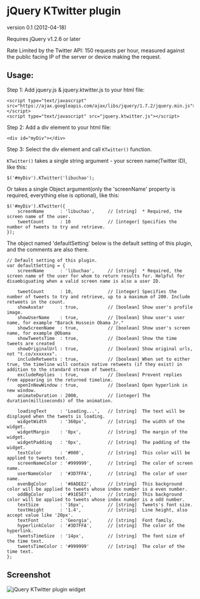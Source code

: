 # jQuery KTwitter plugin

version 0.1 (2012-04-18)

Requires jQuery v1.2.6 or later

Rate Limited by the Twitter API: 150 requests per hour, measured against the public facing IP of the server or device making the request.

## Usage:

Step 1: Add jquery.js & jquery.ktwitter.js to your html file:

	<script type="text/javascript" src="https://ajax.googleapis.com/ajax/libs/jquery/1.7.2/jquery.min.js"></script>
	<script type="text/javascript" src="jquery.ktwitter.js"></script>

Step 2: Add a div element to your html file:

	<div id="myDiv"></div>

Step 3: Select the div element and call `KTwitter()` function.

`KTwitter()` takes a single string argument - your screen name(Twitter ID), like this:

	$('#myDiv').KTwitter('libuchao');

Or takes a single Object argument(only the 'screenName' property is required, everything else is optional), like this:

	$('#myDiv').KTwitter({
		screenName      : 'libuchao',     // [string]  * Required, the screen name of the user.
		tweetCount      : 10              // [integer] Specifies the number of tweets to try and retrieve.
	});

The object named 'defaultSetting' below is the default setting of this plugin, and the comments are also there.

	// Default setting of this plugin.
	var defaultSetting = {
		screenName      : 'libuchao',     // [string]  * Required, the screen name of the user for whom to return results for. Helpful for disambiguating when a valid screen name is also a user ID.

		tweetCount      : 10,             // [integer] Specifies the number of tweets to try and retrieve, up to a maximum of 200. Include retweets in the count.
		showAvatar      : true,           // [boolean] Show user's profile image.
		showUserName    : true,           // [boolean] Show user's user name, for example "Barack Hussein Obama Jr."
		showScreenName  : true,           // [boolean] Show user's screen name, for example @Obama
		showTweetsTime  : true,           // [boolean] Show the time tweets are created
		showOriginalUrl : true,           // [boolean] Show original urls, not "t.co/xxxxxxx".
		includeRetweets : true,           // [boolean] When set to either true, the timeline will contain native retweets (if they exist) in addition to the standard stream of tweets.
		excludeReplies  : true,           // [boolean] Prevent replies from appearing in the returned timeline.
		openInNewWindow : true,           // [boolean] Open hyperlink in new window.
		animateDuration : 2000,           // [integer] The duration(milliseconds) of the animation.

		loadingText     : 'Loading...',   // [string]  The text will be displayed when the tweets is loading.
		widgetWidth     : '360px',        // [string]  The width of the widget.
		widgetMargin    : '0px',          // [string]  The margin of the widget.
		widgetPadding   : '0px',          // [string]  The padding of the widget.
		textColor       : '#000',         // [string]  This color will be applied to tweets text.
		screenNameColor : '#999999',      // [string]  The color of screen name.
		userNameColor   : '#3D7FFA',      // [string]  The color of user name.
		evenBgColor     : '#8ADEE2',      // [string]  This background color will be applied to tweets whose index number is a even number.
		oddBgColor      : '#91E5E7',      // [string]  This background color will be applied to tweets whose index number is a odd number.
		textSize        : '16px',         // [string]  Tweets's font size.
		textHeight      : '1.4',          // [string]  Line height, also accept value like '20px'.
		textFont        : 'Georgia',      // [string]  Font family.
		hyperlinkColor  : '#3D7FFA',      // [string]  The color of the hyperlink.
		tweetsTimeSize  : '14px',         // [string]  The font size of the time text.
		tweetsTimeColor : '#999999'       // [string]  The color of the time text.
	};

## Screenshot

![jQuery KTwitter plugin widget](https://github.com/libuchao/KTwitter/raw/master/screenshot.png)